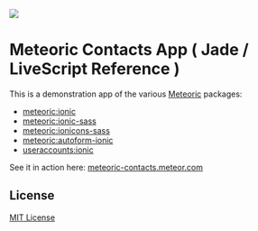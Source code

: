 ![](http://f.cl.ly/items/391y4708420P0H001k1G/meteoric.png)

# Meteoric Contacts App ( Jade / LiveScript Reference )

This is a demonstration app of the various [Meteoric](https://github.com/meteoric) packages:

- [meteoric:ionic](https://github.com/meteoric/meteor-ionic)
- [meteoric:ionic-sass](https://github.com/meteoric/ionic-sass)
- [meteoric:ionicons-sass](https://github.com/meteoric/ionicons-sass)
- [meteoric:autoform-ionic](https://github.com/meteoric/autoform-ionic)
- [useraccounts:ionic](https://github.com/meteoric/useraccounts-ionic)

See it in action here: [meteoric-contacts.meteor.com](http://meteoric-contacts.meteor.com)

## License
[MIT License](https://github.com/meteoric/contacts/blob/master/LICENSE)

